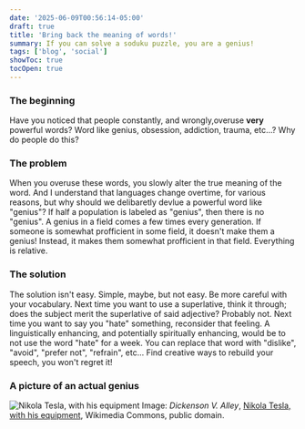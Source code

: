 ```yaml
---
date: '2025-06-09T00:56:14-05:00'
draft: true
title: 'Bring back the meaning of words!'
summary: If you can solve a soduku puzzle, you are a genius!
tags: ['blog', 'social']
showToc: true
tocOpen: true
---
```


### The beginning
Have you noticed that people constantly, and wrongly,overuse **very** powerful words? Word like genius, obsession, addiction, trauma, etc...? Why do people do this?

### The problem
When you overuse these words, you slowly alter the true meaning of the word. And I understand that languages change overtime, for various reasons, but why should we delibaretly devlue a powerful word like "genius"? If half a population is labeled as "genius", then there is no "genius". A genius in a field comes a few times every generation. If someone is somewhat profficient in some field, it doesn't make them a genius! Instead, it makes them somewhat profficient in that field. Everything is relative.

### The solution
The solution isn't easy. Simple, maybe, but not easy. Be more careful with your vocabulary. Next time you want to use a superlative, think it through; does the subject merit the superlative of said adjective? Probably not. Next time you want to say you "hate" something, reconsider that feeling. A linguistically enhancing, and potentially spiritually enhancing, would be to not use the word "hate" for a week. You can replace that word with "dislike", "avoid", "prefer not", "refrain", etc... Find creative ways to rebuild your speech, you won't regret it!

### A picture of an actual genius
![Nikola Tesla, with his equipment](https://upload.wikimedia.org/wikipedia/commons/e/e9/Nikola_Tesla%2C_with_his_equipment_EDIT.jpg)
Image: *Dickenson V. Alley*, [Nikola Tesla, with his equipment](https://commons.wikimedia.org/wiki/File:Nikola_Tesla,_with_his_equipment_EDIT.jpg), Wikimedia Commons, public domain.
